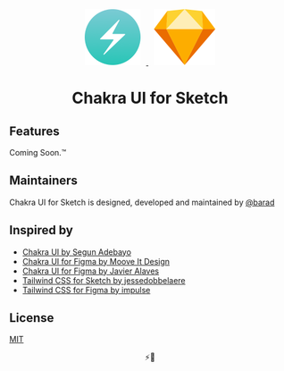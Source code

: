 <div align="center">
  <a href="https://chakra-ui.com/">
      <img height="100" hspace="10" src="images/logos/chakra.png" alt="chakra-ui-logo">
  </a>
  <a href="https://www.sketch.com/">
    <img height="100" hspace="10" src="images/logos/sketch.png" alt="sketch-logo">
  </a>
  <h1>Chakra UI for Sketch</h1>
</div>

## Features

Coming Soon.™

## Maintainers

Chakra UI for Sketch is designed, developed and maintained by [@barad](https://twitter.com/barad)

## Inspired by

- [Chakra UI by Segun Adebayo](https://chakra-ui.com)
- [Chakra UI for Figma by Moove It Design](https://www.figma.com/community/file/840198843830316310)
- [Chakra UI for Figma by Javier Alaves](https://www.figma.com/file/cWuIe1XzqLAKnBcLu9WmDy/Chakra-UI)
- [Tailwind CSS for Sketch by jessedobbelaere](https://github.com/jessedobbelaere/tailwindcss-sketch-kit)
- [Tailwind CSS for Figma by impulse](https://github.com/impulse/tailwindcss-figma-kit)

## License

[MIT](LICENSE)

<div align="center">
⚡️💎
</div>
